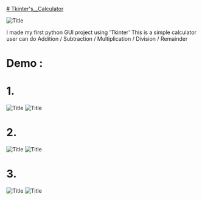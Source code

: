 [# Tkinter's__Calculator](https://github.com/ayushete2005/Tkinters__Calculator/)

![](images/Screenshot%20(371).png?raw=true "Title")

I made my first python GUI project using 'Tkinter' 
This is a simple calculator user can do Addition / Subtraction / Multiplication / Division / Remainder

# Demo : <br>
# 1.<br>
![](images/Screenshot%20(373).png?raw=true "Title")
![](images/Screenshot%20(374).png?raw=true "Title")
# 2.<br>
![](images/Screenshot%20(375).png?raw=true "Title")
![](images/Screenshot%20(376).png?raw=true "Title")
# 3.<br>
![](images/Screenshot%20(379).png?raw=true "Title")
![](images/Screenshot%20(380).png?raw=true "Title")
